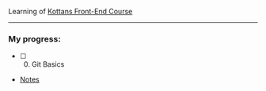 Learning of [Kottans Front-End Course](https://github.com/kottans/frontend)

---

### My progress:

- [ ] 0. Git Basics

* [Notes](git_basics/README.md)
